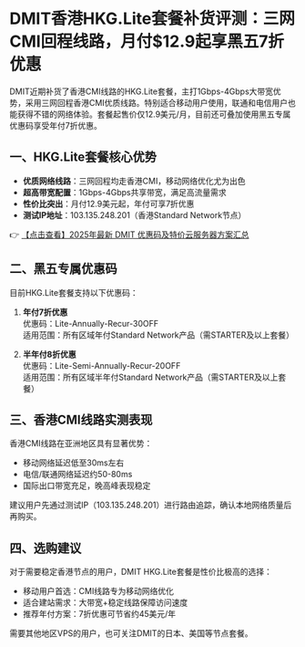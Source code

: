 # DMIT香港HKG.Lite套餐补货评测：三网CMI回程线路，月付$12.9起享黑五7折优惠

DMIT近期补货了香港CMI线路的HKG.Lite套餐，主打1Gbps-4Gbps大带宽优势，采用三网回程香港CMI优质线路。特别适合移动用户使用，联通和电信用户也能获得不错的网络体验。套餐起售价仅12.9美元/月，目前还可叠加使用黑五专属优惠码享受年付7折优惠。

## 一、HKG.Lite套餐核心优势

- **优质网络线路**：三网回程均走香港CMI，移动网络优化尤为出色
- **超高带宽配置**：1Gbps-4Gbps共享带宽，满足高流量需求
- **性价比突出**：月付12.9美元起，年付可享7折优惠
- **测试IP地址**：103.135.248.201（香港Standard Network节点）

👉 [【点击查看】2025年最新 DMIT 优惠码及特价云服务器方案汇总](https://bit.ly/dmit_coupon)

## 二、黑五专属优惠码

目前HKG.Lite套餐支持以下优惠码：

1. **年付7折优惠**  
   优惠码：Lite-Annually-Recur-30OFF  
   适用范围：所有区域年付Standard Network产品（需STARTER及以上套餐）

2. **半年付8折优惠**  
   优惠码：Lite-Semi-Annually-Recur-20OFF  
   适用范围：所有区域半年付Standard Network产品（需STARTER及以上套餐）

## 三、香港CMI线路实测表现

香港CMI线路在亚洲地区具有显著优势：
- 移动网络延迟低至30ms左右
- 电信/联通网络延迟约50-80ms
- 国际出口带宽充足，晚高峰表现稳定

建议用户先通过测试IP（103.135.248.201）进行路由追踪，确认本地网络质量后再购买。

## 四、选购建议

对于需要稳定香港节点的用户，DMIT HKG.Lite套餐是性价比极高的选择：
- 移动用户首选：CMI线路专为移动网络优化
- 适合建站需求：大带宽+稳定线路保障访问速度
- 推荐年付方案：7折优惠可节省约45美元/年

需要其他地区VPS的用户，也可关注DMIT的日本、美国等节点套餐。